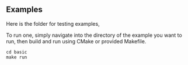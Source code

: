 ## Examples

Here is the folder for testing examples,

To run one, simply navigate into the directory of the example you want to run, then build and run using CMake or provided Makefile.

```
cd basic
make run
```
